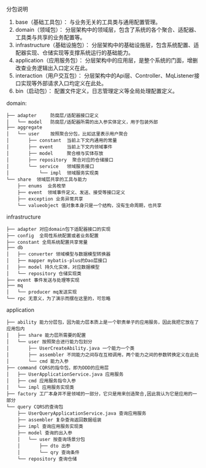 分包说明
1. base（基础工具包）： 与业务无关的工具类与通用配置管理。
2. domain（领域包）： 分层架构中的领域层，包含了系统的各个聚合、适配器、工具类与共享的业务配置等。
3. infrastructure（基础设施包）： 分层架构中的基础设施层，包含系统配置、适配器实现、仓储实现等支撑系统运行的基础能力。
4. application（应用服务包）： 分层架构中的应用层，是整个系统的门面，增删改查业务逻辑出入口定义在此。
5. interaction（用户交互包）： 分层架构中的Api层、Controller、MqListener接口实现等外部请求入口均定义在此处。
6. bin（启动包）： 配置文件定义，日志管理定义等全局处理配置定义。

domain:
```text
├── adapter     防腐层/适配器接口定义   
│   └── model   防腐层/适配器所需的出入参实体定义，用于包装外部
├── aggregate
│   └── user    按照聚合分包，比如这里表示用户聚合
│       ├── constant  当前上下文内通用的常量
│       ├── event     当前上下文内领域事件
│       ├── model     聚合根与实体存放
│       ├── repository  聚合对应的仓储接口
│       └── service   领域服务接口
│           └── impl  领域服务实现类
└── share  领域层共享的工具与能力
    ├── enums  业务枚举
    ├── event  领域事件定义、发送、接受等接口定义
    ├── exception 业务异常共享
    └── valueobject 值对象本身只是一个结构，没有生命周期，也共享

```

infrastructure
```text
├── adapter 对应domain包下适配器接口的实现
├── config  全局性系统配置或者业务配置
├── constant 全局系统配置共享常量
├── db
│   ├── converter 领域模型与数据模型转换器
│   ├── mapper mybatis-plus的Dao层接口
│   ├── model 持久化实体，对应数据模型
│   └── repository 仓储实现类
├── event 事件发送与处理等实现
├── mq
│   └── producer mq发送实现
└── rpc 无意义，为了演示而摆在这里的，可忽略

```

application
```text
├── ability 能力分层包，因为能力层本质上是一个职责单子的应用服务，因此我把它放在了应用包内
│   ├── share 能力层所需要的配置
│   └── user 按照聚合进行能力包划分
│       ├── UserCreateAbility.java 一个能力一个类
│       ├── assembler 不同能力之间存在互相调用，两个能力之间的参数转换定义在此处
│       └── cmd 能力入参
├── command CQRS的指令包，即为DDD的应用层
│   ├── UserApplicationService.java 应用服务
│   ├── cmd 应用服务指令入参
│   └── impl 应用服务实现类
├── factory 工厂本身并不是领域的一部分，它只是用来创造聚合,因此我认为它是应用的一部分
└── query CQRS的查询包
    ├── UserQueryApplicationService.java 查询应用服务
    ├── assembler 复杂查询返回数据组装
    ├── impl 查询应用服务实现类
    ├── model 查询的出入参
    │   └── user 按查询场景分包
    │       ├── dto 出参
    │       └── qry 查询条件
    └── repository 查询仓储
```